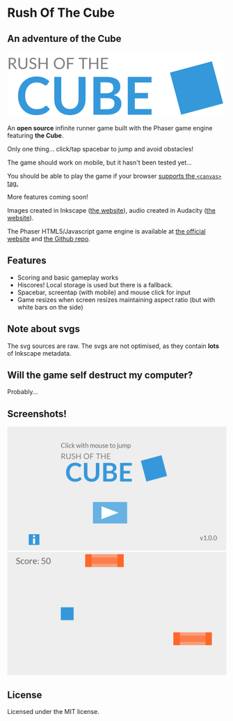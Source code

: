 # Rush Of The Cube
## An adventure of the Cube

![](Assets/Logo.png)

An **open source** infinite runner game built with the Phaser game engine featuring **the Cube**.

Only one thing... click/tap spacebar to jump and avoid obstacles!

The game should work on mobile, but it hasn't been tested yet...

You should be able to play the game if your browser [supports the `<canvas>` tag.](http://caniuse.com/#feat=canvas)

More features coming soon!

Images created in Inkscape ([the website](https://inkscape.org)), audio created in Audacity ([the website](http://audacityteam.org/)).

The Phaser HTML5/Javascript game engine is available at [the official website](http://phaser.io) and [the Github repo](https://github.com/photonstorm/phaser).

## Features
* Scoring and basic gameplay works
* Hiscores! Local storage is used but there is a fallback.
* Spacebar, screentap (with mobile) and mouse click for input
* Game resizes when screen resizes maintaining aspect ratio (but with white bars on the side)

## Note about svgs
The svg sources are raw. The svgs are not optimised, as they contain **lots** of Inkscape metadata. 

## Will the game self destruct my computer?
Probably...

## Screenshots!
![](titlescreenshot.png)
![](gamescreenshot.png)

## License

Licensed under the MIT license.
